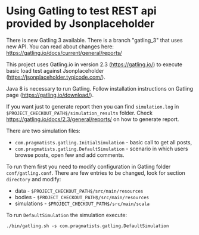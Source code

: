 Using Gatling to test REST api provided by Jsonplaceholder
=

There is new Gatling 3 available. There is a branch "gatling_3" that uses new API. 
You can read about changes here:
https://gatling.io/docs/current/general/reports/  

This project uses Gatling.io in version 2.3 (https://gatling.io/) to execute basic 
load test against Jsonplaceholder (https://jsonplaceholder.typicode.com/).

Java 8 is necessary to run Gatling. 
Follow installation instructions on Gatling page (https://gatling.io/download/).

If you want just to generate report then you can find `simulation.log` 
in `$PROJECT_CHECKOUT_PATH$/simulation_results` folder. 
Check https://gatling.io/docs/2.3/general/reports/ 
on how to generate report.

There are two simulation files:
 * `com.pragmatists.gatling.InitialSimulation` - basic call to get all posts,
 * `com.pragmatists.gatling.DefaultSimulation` - scenario in which users browse 
 posts, open few and add comments.
 
 To run them first you need to modify configuration in Gatling folder `conf/gatling.conf`.
 There are few entries to be changed, look for section `directory` and modify:
  * data - `$PROJECT_CHECKOUT_PATH$/src/main/resources`
  * bodies - `$PROJECT_CHECKOUT_PATH$/src/main/resources`
  * simulations - `$PROJECT_CHECKOUT_PATH$/src/main/scala`

To run `DefaultSimulation` the simulation execute:

`./bin/gatling.sh -s com.pragmatists.gatling.DefaultSimulation`
